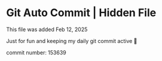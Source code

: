 # Git Auto Commit | Hidden File

This file was added Feb 12, 2025

Just for fun and keeping my daily git commit active 🤪

commit number: 153639
